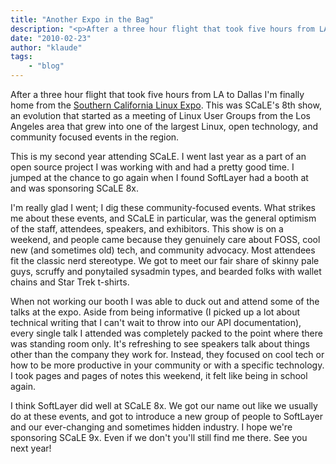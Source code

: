 ```yaml
---
title: "Another Expo in the Bag"
description: "<p>After a three hour flight that took five hours from LA to Dallas I'm finally home from the <a href=http://www.socall"
date: "2010-02-23"
author: "klaude"
tags:
    - "blog"
---
```


<p>After a three hour flight that took five hours from LA to Dallas I'm finally home from the <a href="http://www.socallinuxexpo.org/">Southern California Linux Expo</a>. This was SCaLE's 8th show, an evolution that started as a meeting of Linux User Groups from the Los Angeles area that grew into one of the largest Linux, open technology, and community focused events in the region.</p>
<p>This is my second year attending SCaLE. I went last year as a part of an open source project I was working with and had a pretty good time. I jumped at the chance to go again when I found SoftLayer had a booth at and was sponsoring SCaLE 8x.</p>
<p>I'm really glad I went; I dig these community-focused events. What strikes me about these events, and SCaLE in particular, was the general optimism of the staff, attendees, speakers, and exhibitors. This show is on a weekend, and people came because they genuinely care about FOSS, cool new (and sometimes old) tech, and community advocacy. Most attendees fit the classic nerd stereotype. We got to meet our fair share of skinny pale guys, scruffy and ponytailed sysadmin types, and bearded folks with wallet chains and Star Trek t-shirts. </p>
<p>When not working our booth I was able to duck out and attend some of the talks at the expo. Aside from being informative (I picked up a lot about technical writing that I can't wait to throw into our API documentation), every single talk I attended was completely packed to the point where there was standing room only. It's refreshing to see speakers talk about things other than the company they work for. Instead, they focused on cool tech or how to be more productive in your community or with a specific technology. I took pages and pages of notes this weekend, it felt like being in school again.</p>
<p>I think SoftLayer did well at SCaLE 8x. We got our name out like we usually do at these events, and got to introduce a new group of people to SoftLayer and our ever-changing and sometimes hidden industry. I hope we're sponsoring SCaLE 9x. Even if we don't you'll still find me there. See you next year!</p>

